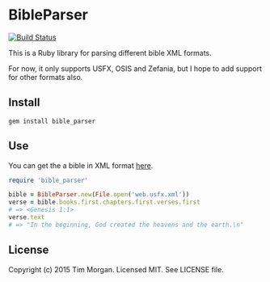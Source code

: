 # BibleParser

[![Build Status](https://travis-ci.org/churchio/bible_parser.svg?branch=master)](https://travis-ci.org/churchio/bible_parser)

This is a Ruby library for parsing different bible XML formats.

For now, it only supports USFX, OSIS and Zefania, but I hope to add support for other formats also.

## Install

```
gem install bible_parser
```

## Use

You can get the a bible in XML format [here](https://github.com/churchio/open-bibles).

```ruby
require 'bible_parser'

bible = BibleParser.new(File.open('web.usfx.xml'))
verse = bible.books.first.chapters.first.verses.first
# => <Genesis 1:1>
verse.text
# => "In the beginning, God created the heavens and the earth.\n"
```

## License

Copyright (c) 2015 Tim Morgan. Licensed MIT. See LICENSE file.
